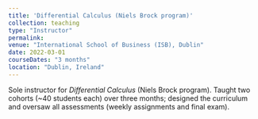 ```yaml
---
title: 'Differential Calculus (Niels Brock program)'
collection: teaching
type: "Instructor"
permalink: 
venue: "International School of Business (ISB), Dublin"
date: 2022-03-01
courseDates: "3 months"
location: "Dublin, Ireland"
---
```

Sole instructor for <i>Differential Calculus</i> (Niels Brock program). Taught two cohorts (~40 students each) over three months; designed the curriculum and oversaw all assessments (weekly assignments and final exam).
